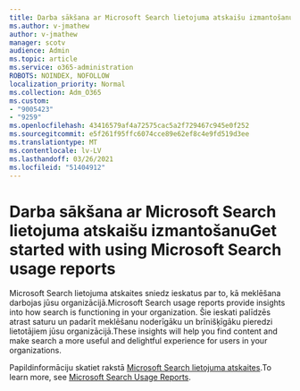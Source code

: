 ```yaml
---
title: Darba sākšana ar Microsoft Search lietojuma atskaišu izmantošanu
ms.author: v-jmathew
author: v-jmathew
manager: scotv
audience: Admin
ms.topic: article
ms.service: o365-administration
ROBOTS: NOINDEX, NOFOLLOW
localization_priority: Normal
ms.collection: Adm_O365
ms.custom:
- "9005423"
- "9259"
ms.openlocfilehash: 43416579af4a72575cac5a2f729467c945e0f252
ms.sourcegitcommit: e5f261f95ffc6074cce89e62ef8c4e9fd519d3ee
ms.translationtype: MT
ms.contentlocale: lv-LV
ms.lasthandoff: 03/26/2021
ms.locfileid: "51404912"
---
```

# <a name="get-started-with-using-microsoft-search-usage-reports"></a><span data-ttu-id="035c3-102">Darba sākšana ar Microsoft Search lietojuma atskaišu izmantošanu</span><span class="sxs-lookup"><span data-stu-id="035c3-102">Get started with using Microsoft Search usage reports</span></span>

<span data-ttu-id="035c3-103">Microsoft Search lietojuma atskaites sniedz ieskatus par to, kā meklēšana darbojas jūsu organizācijā.</span><span class="sxs-lookup"><span data-stu-id="035c3-103">Microsoft Search usage reports provide insights into how search is functioning in your organization.</span></span> <span data-ttu-id="035c3-104">Šie ieskati palīdzēs atrast saturu un padarīt meklēšanu noderīgāku un brīnišķīgāku pieredzi lietotājiem jūsu organizācijā.</span><span class="sxs-lookup"><span data-stu-id="035c3-104">These insights will help you find content and make search a more useful and delightful experience for users in your organizations.</span></span>

<span data-ttu-id="035c3-105">Papildinformāciju skatiet rakstā [Microsoft Search lietojuma atskaites](https://go.microsoft.com/fwlink/?linkid=2152048).</span><span class="sxs-lookup"><span data-stu-id="035c3-105">To learn more, see [Microsoft Search Usage Reports](https://go.microsoft.com/fwlink/?linkid=2152048).</span></span>
